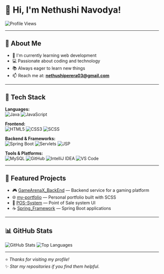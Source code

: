 # 👋 Hi, I'm Nethushi Navodya!

![Profile Views](https://komarev.com/ghpvc/?username=nethushinavodya&color=blue)

---

## 🚀 About Me
- 🌱 I'm currently learning web development  
- 💻 Passionate about coding and technology  
- 📚 Always eager to learn new things  
- 📫 Reach me at: **nethushiperera03@gmail.com**

---

## 🧰 Tech Stack

**Languages:**  
![Java](https://img.shields.io/badge/Java-007396?style=flat&logo=java) ![JavaScript](https://img.shields.io/badge/-JavaScript-yellow?style=flat&logo=javascript)  

**Frontend:**  
![HTML5](https://img.shields.io/badge/-HTML5-orange?style=flat&logo=html5) ![CSS3](https://img.shields.io/badge/-CSS3-blue?style=flat&logo=css3) ![SCSS](https://img.shields.io/badge/-SCSS-cc6699?style=flat&logo=sass)  

**Backend & Frameworks:**  
![Spring Boot](https://img.shields.io/badge/Spring_Boot-6DB33F?style=flat&logo=spring-boot) ![Servlets](https://img.shields.io/badge/-Java_Servlets-orange) ![JSP](https://img.shields.io/badge/-JSP-red)  

**Tools & Platforms:**  
![MySQL](https://img.shields.io/badge/-MySQL-black?style=flat&logo=mysql) ![GitHub](https://img.shields.io/badge/-GitHub-181717?style=flat&logo=github) ![IntelliJ IDEA](https://img.shields.io/badge/IntelliJIDEA-000000?style=flat&logo=intellij-idea) ![VS Code](https://img.shields.io/badge/VS%20Code-007ACC?style=flat&logo=visual-studio-code)

---

## 📌 Featured Projects

- 🎮 [GameArenaX_BackEnd](https://github.com/nethushinavodya/GameArenaX_BackEnd) — Backend service for a gaming platform  
- 🌐 [my-portfolio](https://github.com/nethushinavodya/my-portfolio) — Personal portfolio built with SCSS  
- 🧾 [POS-System](https://github.com/nethushinavodya/POS-System) — Point of Sale system UI  
- ☕ [Spring_Framework](https://github.com/nethushinavodya/Spring_Framework) — Spring Boot applications

---

## 📊 GitHub Stats

![GitHub Stats](https://github-readme-stats.vercel.app/api?username=nethushinavodya&show_icons=true&theme=dark&count_private=true)  ![Top Languages](https://github-readme-stats.vercel.app/api/top-langs/?username=nethushinavodya&layout=compact&theme=dark)

---

⭐ *Thanks for visiting my profile!*  
✨ *Star my repositories if you find them helpful.*
